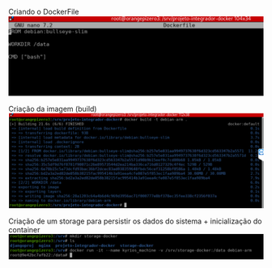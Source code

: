 
Criando o DockerFile
![alt text](/static/img/image-1.png)

Criação da imagem (build)
![alt text](/static/img/image-2.png)

Criação de um storage para persistir os dados do sistema + inicialização do container
![alt text](/static/img/image-3.png)